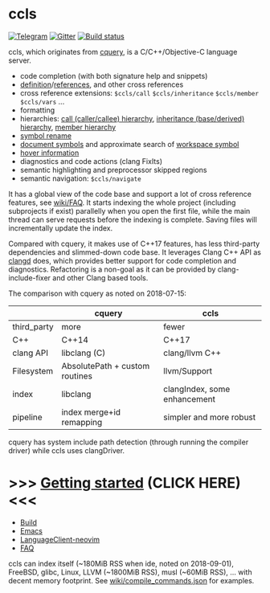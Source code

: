# ccls

[![Telegram](https://img.shields.io/badge/telegram-@cclsp-blue.svg)](https://telegram.me/cclsp)
[![Gitter](https://img.shields.io/badge/gitter-ccls--project-blue.svg?logo=gitter-white)](https://gitter.im/ccls-project/ccls)
[![Build status](https://ci.appveyor.com/api/projects/status/kx26jsnijv3326ja?svg=true)](https://ci.appveyor.com/project/DsoTsin/ccls)

ccls, which originates from [cquery](https://github.com/cquery-project/cquery), is a C/C++/Objective-C language server.

  * code completion (with both signature help and snippets)
  * [definition](src/messages/textDocument_definition.cc)/[references](src/messages/textDocument_references.cc), and other cross references
  * cross reference extensions: `$ccls/call` `$ccls/inheritance` `$ccls/member` `$ccls/vars` ...
  * formatting
  * hierarchies: [call (caller/callee) hierarchy](src/messages/ccls_call.cc), [inheritance (base/derived) hierarchy](src/messages/ccls_inheritance.cc), [member hierarchy](src/messages/ccls_member.cc)
  * [symbol rename](src/messages/textDocument_rename.cc)
  * [document symbols](src/messages/textDocument_documentSymbol.cc) and approximate search of [workspace symbol](src/messages/workspace_symbol.cc)
  * [hover information](src/messages/textDocument_hover.cc)
  * diagnostics and code actions (clang FixIts)
  * semantic highlighting and preprocessor skipped regions
  * semantic navigation: `$ccls/navigate`

It has a global view of the code base and support a lot of cross reference features, see [wiki/FAQ](../../wiki/FAQ).
It starts indexing the whole project (including subprojects if exist) parallelly when you open the first file, while the main thread can serve requests before the indexing is complete.
Saving files will incrementally update the index.

Compared with cquery, it makes use of C++17 features, has less third-party dependencies and slimmed-down code base.
It leverages Clang C++ API as [clangd](https://clang.llvm.org/extra/clangd.html) does, which provides better support for code completion and diagnostics.
Refactoring is a non-goal as it can be provided by clang-include-fixer and other Clang based tools.

The comparison with cquery as noted on 2018-07-15:

|             | cquery                         | ccls                         |
|------------ |--------------------------------|------------------------------|
| third_party | more                           | fewer                        |
| C++         | C++14                          | C++17                        |
| clang API   | libclang (C)                   | clang/llvm C++               |
| Filesystem  | AbsolutePath + custom routines | llvm/Support                 |
| index       | libclang                       | clangIndex, some enhancement |
| pipeline    | index merge+id remapping       | simpler and more robust      |

cquery has system include path detection (through running the compiler driver) while ccls uses clangDriver.

# >>> [Getting started](../../wiki/Getting-started) (CLICK HERE) <<<

* [Build](../../wiki/Build)
* [Emacs](../../wiki/Emacs)
* [LanguageClient-neovim](../../wiki/LanguageClient-neovim)
* [FAQ](../../wiki/FAQ)

ccls can index itself (~180MiB RSS when ide, noted on 2018-09-01), FreeBSD, glibc, Linux, LLVM (~1800MiB RSS), musl (~60MiB RSS), ... with decent memory footprint. See [wiki/compile_commands.json](../../wiki/compile_commands.json) for examples.
